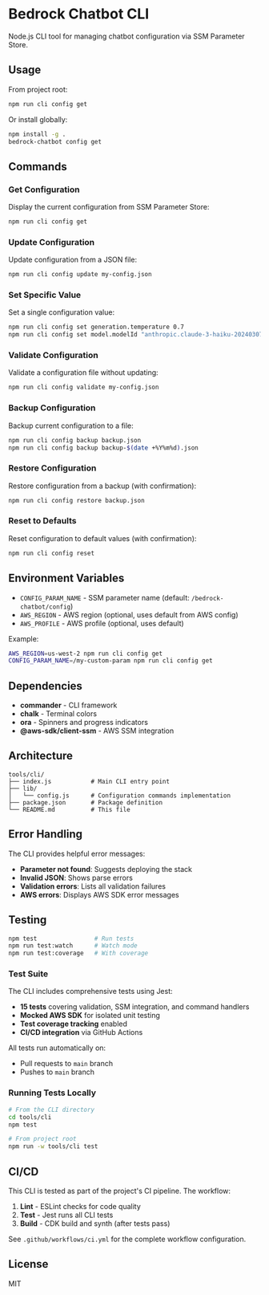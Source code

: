 # Bedrock Chatbot CLI

Node.js CLI tool for managing chatbot configuration via SSM Parameter Store.

## Usage

From project root:

```bash
npm run cli config get
```

Or install globally:

```bash
npm install -g .
bedrock-chatbot config get
```

## Commands

### Get Configuration

Display the current configuration from SSM Parameter Store:

```bash
npm run cli config get
```

### Update Configuration

Update configuration from a JSON file:

```bash
npm run cli config update my-config.json
```

### Set Specific Value

Set a single configuration value:

```bash
npm run cli config set generation.temperature 0.7
npm run cli config set model.modelId "anthropic.claude-3-haiku-20240307-v1:0"
```

### Validate Configuration

Validate a configuration file without updating:

```bash
npm run cli config validate my-config.json
```

### Backup Configuration

Backup current configuration to a file:

```bash
npm run cli config backup backup.json
npm run cli config backup backup-$(date +%Y%m%d).json
```

### Restore Configuration

Restore configuration from a backup (with confirmation):

```bash
npm run cli config restore backup.json
```

### Reset to Defaults

Reset configuration to default values (with confirmation):

```bash
npm run cli config reset
```

## Environment Variables

- `CONFIG_PARAM_NAME` - SSM parameter name (default: `/bedrock-chatbot/config`)
- `AWS_REGION` - AWS region (optional, uses default from AWS config)
- `AWS_PROFILE` - AWS profile (optional, uses default)

Example:

```bash
AWS_REGION=us-west-2 npm run cli config get
CONFIG_PARAM_NAME=/my-custom-param npm run cli config get
```

## Dependencies

- **commander** - CLI framework
- **chalk** - Terminal colors
- **ora** - Spinners and progress indicators
- **@aws-sdk/client-ssm** - AWS SSM integration

## Architecture

```
tools/cli/
├── index.js           # Main CLI entry point
├── lib/
│   └── config.js      # Configuration commands implementation
├── package.json       # Package definition
└── README.md          # This file
```

## Error Handling

The CLI provides helpful error messages:

- **Parameter not found**: Suggests deploying the stack
- **Invalid JSON**: Shows parse errors
- **Validation errors**: Lists all validation failures
- **AWS errors**: Displays AWS SDK error messages

## Testing

```bash
npm test                # Run tests
npm run test:watch      # Watch mode
npm run test:coverage   # With coverage
```

### Test Suite

The CLI includes comprehensive tests using Jest:

- **15 tests** covering validation, SSM integration, and command handlers
- **Mocked AWS SDK** for isolated unit testing
- **Test coverage tracking** enabled
- **CI/CD integration** via GitHub Actions

All tests run automatically on:

- Pull requests to `main` branch
- Pushes to `main` branch

### Running Tests Locally

```bash
# From the CLI directory
cd tools/cli
npm test

# From project root
npm run -w tools/cli test
```

## CI/CD

This CLI is tested as part of the project's CI pipeline. The workflow:

1. **Lint** - ESLint checks for code quality
2. **Test** - Jest runs all CLI tests
3. **Build** - CDK build and synth (after tests pass)

See `.github/workflows/ci.yml` for the complete workflow configuration.

## License

MIT
